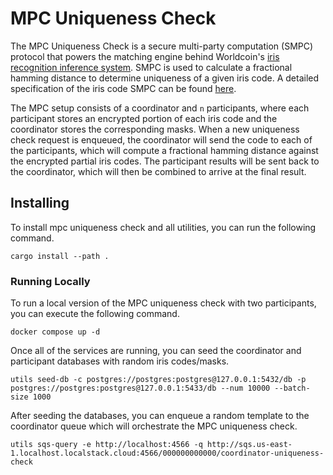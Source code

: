 # MPC Uniqueness Check

The MPC Uniqueness Check is a secure multi-party computation (SMPC) protocol that powers the matching engine behind Worldcoin's [iris recognition inference system](https://worldcoin.org/blog/engineering/iris-recognition-inference-system). SMPC is used to calculate a fractional hamming distance to determine uniqueness of a given iris code. A detailed specification of the iris code SMPC can be found [here](docs/specification.ipynb).


The MPC setup consists of a coordinator and `n` participants, where each participant stores an encrypted portion of each iris code and the coordinator stores the corresponding masks. When a new uniqueness check request is enqueued, the coordinator will send the code to each of the participants, which will compute a fractional hamming distance against the encrypted partial iris codes. The participant results will be sent back to the coordinator, which will then be combined to arrive at the final result.



## Installing
To install mpc uniqueness check and all utilities, you can run the following command. 
```
cargo install --path .
```


### Running Locally

To run a local version of the MPC uniqueness check with two participants, you can execute the following command.
```
docker compose up -d
```

Once all of the services are running, you can seed the coordinator and participant databases with random iris codes/masks.
```
utils seed-db -c postgres://postgres:postgres@127.0.0.1:5432/db -p postgres://postgres:postgres@127.0.0.1:5433/db --num 10000 --batch-size 1000
```

After seeding the databases, you can enqueue a random template to the coordinator queue which will orchestrate the MPC uniqueness check.

```
utils sqs-query -e http://localhost:4566 -q http://sqs.us-east-1.localhost.localstack.cloud:4566/000000000000/coordinator-uniqueness-check
```
